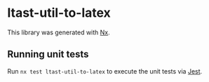 # ltast-util-to-latex

This library was generated with [Nx](https://nx.dev).

## Running unit tests

Run `nx test ltast-util-to-latex` to execute the unit tests via [Jest](https://jestjs.io).
